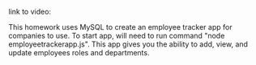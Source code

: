 link to video: 

This homework uses MySQL to create an employee tracker app for companies to use. To start app, will need to run command "node employeetrackerapp.js". This app gives you the ability to add, view, and update employees roles and departments. 